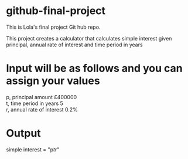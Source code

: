 # github-final-project
This is Lola's final project Git hub repo.

This project creates a calculator that calculates simple interest given principal, annual rate of interest and time period in years <br/>

# Input will be as follows and you can assign your values
  p, principal amount £400000 <br/>
  t, time period in years 5 <br/>
  r, annual rate of interest 0.2% 
   
# Output
   simple interest = "p*t*r"

